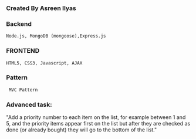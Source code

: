 ### Created By Asreen Ilyas
### Backend 
    Node.js, MongoDB (mongoose),Express.js
### FRONTEND 
    HTML5, CSS3, Javascript, AJAX
### Pattern
     MVC Pattern
### Advanced task:
"Add a priority number to each item on the list, for example between 1 and 5, and the priority items appear first on the list but after they are checked as done (or already bought) they will go to the bottom of the list."
